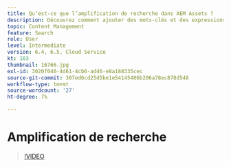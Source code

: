 ```yaml
---
title: Qu’est-ce que l’amplification de recherche dans AEM Assets ?
description: Découvrez comment ajouter des mots-clés et des expressions pour améliorer la pertinence de recherche d’une ressource dans Adobe Experience Manager.
topic: Content Management
feature: Search
role: User
level: Intermediate
version: 6.4, 6.5, Cloud Service
kt: 103
thumbnail: 16766.jpg
exl-id: 3020f040-4d61-4cb6-ad46-e8a188335cec
source-git-commit: 307ed6cd25d5be1e54145406b206a78ec878d548
workflow-type: tm+mt
source-wordcount: '27'
ht-degree: 7%

---
```


# Amplification de recherche

>[!VIDEO](https://video.tv.adobe.com/v/16766/?quality=12&learn=on)
